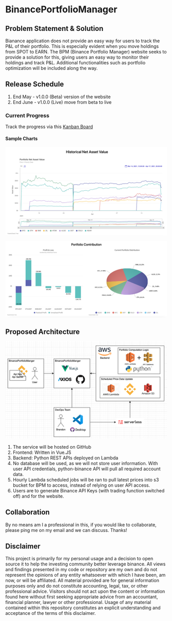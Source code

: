 # BinancePortfolioManager

## Problem Statement & Solution

Bianance application does not provide an easy way for users to track the P&L of their portfolio. This is especially evident when you move holdings from SPOT to EARN. The BPM (Binance Portfolio Manager) website seeks to provide a solution for this, giving users an easy way to monitor their holdings and track P&L. Additional functionalities such as portfolio optimization will be included along the way.

## Release Schedule

1. End May - v1.0.0 (Beta) version of the website
2. End June - v1.0.0 (Live) move from beta to live

### Current Progress

Track the progress via this [Kanban Board](https://github.com/brandontjd/BinancePortfolioManager/projects/1)

#### Sample Charts

![alt text](./images/preview_1.png)

![alt text](./images/preview_2.png)

## Proposed Architecture
![alt text](./images/architecture.png)

<ol>
  <li>The service will be hosted on GitHub</li>
  <li>Frontend: Written in Vue.JS</li>
  <li>Backend: Python REST APIs deployed on Lambda</li>
  <li>No database will be used, as we will not store user information. With user API credentials, python-binance API will pull all required account data.</li>
  <li>Hourly Lambda scheduled jobs will be ran to pull latest prices into s3 bucket for BPM to access, instead of relying on user API access.</li>
  <li>Users are to generate Binance API Keys (with trading function switched off) and for the website. </li>
</ol>

## Collaboration
By no means am I a professional in this, if you would like to collaborate, please ping me on my email and we can discuss. Thanks! 

## Disclaimer
This project is primarily for my personal usage and a decision to open source it to help the investing community better leverage binance. All views and findings presented in my code or repository are my own and do not represent the opinions of any entity whatsoever with which I have been, am now, or will be affiliated. All material provided are for general information purposes only and do not constitute accounting, legal, tax, or other professional advice. Visitors should not act upon the content or information found here without first seeking appropriate advice from an accountant, financial planner, lawyer or other professional. Usage of any material contained within this repository constitutes an explicit understanding and acceptance of the terms of this disclaimer.
